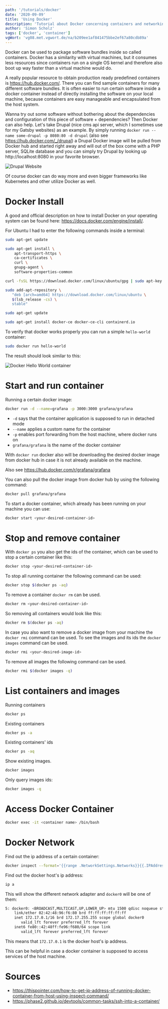```yaml
---
path: '/tutorials/docker'
date: '2020-09-09'
title: 'Using Docker'
description: 'Tutorial about Docker concerning containers and networking.'
author: 'Simon Scholz'
tags: ['docker', 'container']
vgWort: 'vg08.met.vgwort.de/na/b209ee1af841475bbe2ef67a80cdb89a'
---
```


Docker can be used to package software bundles inside so called containers. Docker has a similarity with virtual machines, but it consumes less resources since containers run on a single OS kernel and therefore also boot up way faster than a virtual machine would do.

A really popular resource to obtain production ready predefined containers is https://hub.docker.com/. There you can find sample containers for many different software bundles. It is often easier to run certain software inside a docker container instead of directly installing the software on your local machine, because containers are easy manageable and encapsulated from the host system.

Wanna try out some software without bothering about the dependencies and configuration of this piece of software + dependencies? Then Docker can also help.
Let's take Drupal (nice cms api server, which I sometimes use for my Gatsby websites) as an example.
By simply running `docker run --name some-drupal -p 8080:80 -d drupal` (also see https://hub.docker.com/_/drupal) a Drupal Docker image will be pulled from Docker hub and started right away and will out of the box come with a PHP server, SQLite database and you can simply try Drupal by looking up http://localhost:8080 in your favorite browser.

![Drupal Website](./drupal-website.png)

Of course docker can do way more and even bigger frameworks like Kubernetes and other utilize Docker as well.

# Docker Install

A good and official description on how to install Docker on your operating system can be found here: https://docs.docker.com/engine/install/.

For Ubuntu I had to enter the following commands inside a terminal:

```bash
sudo apt-get update

sudo apt-get install \
    apt-transport-https \
    ca-certificates \
    curl \
    gnupg-agent \
    software-properties-common

curl -fsSL https://download.docker.com/linux/ubuntu/gpg | sudo apt-key add -

sudo add-apt-repository \
   "deb [arch=amd64] https://download.docker.com/linux/ubuntu \
   $(lsb_release -cs) \
   stable"

sudo apt-get update

sudo apt-get install docker-ce docker-ce-cli containerd.io
```

To verify that docker works properly you can run a simple `hello-world` container:

```bash
sudo docker run hello-world
```

The result should look similar to this:

![Docker Hello World container](./docker-hello-world.png)

# Start and run container

Running a certain docker image:

```bash
docker run -d --name=grafana -p 3000:3000 grafana/grafana
```

- `-d` says that the container application is supposed to run in detached mode
- `--name` applies a custom name for the container
- `-p` enables port forwarding from the host machine, where docker runs on
- `grafana/grafana` is the name of the docker container

With `docker run` docker also will be downloading the desired docker image from docker hub in case it is not already available on the machine.

Also see https://hub.docker.com/r/grafana/grafana

You can also pull the docker image from docker hub by using the following command:

```bash
docker pull grafana/grafana
```

To start a docker container, which already has been running on your machine you can use:

```bash
docker start <your-desired-container-id>
```

# Stop and remove container

With `docker ps` you also get the ids of the container, which can be used to stop a certain container like this:

```bash
docker stop <your-desired-container-id>
```

To stop all running container the following command can be used:

```bash
docker stop $(docker ps -aq)
```

To remove a container `docker rm` can be used.

```bash
docker rm <your-desired-container-id>
```

So removing all containers would look like this:

```bash
docker rm $(docker ps -aq)
```

In case you also want to remove a docker image from your machine the `docker rmi` command can be used.
To see the images and its ids the `docker images` command can be used.

```bash
docker rmi <your-desired-image-id>
```

To remove all images the following command can be used.

```bash
docker rmi $(docker images -q)
```

# List containers and images

Running containers

```bash
docker ps
```

Existing containers

```bash
docker ps -a
```

Existing containers' ids

```bash
docker ps -aq
```

Show existing images.

```bash
docker images
```

Only query images ids:

```bash
docker images -q
```

# Access Docker Container

```bash
docker exec -it <container name> /bin/bash
```

# Docker Network

Find out the ip address of a certain container:

```bash
docker inspect --format='{{range .NetworkSettings.Networks}}{{.IPAddress}}{{end}}' your-container-id
```

Find out the docker host's ip address:

```bash
ip a
```

This will show the different network adapter and `docker0` will be one of them:

```bash
5: docker0: <BROADCAST,MULTICAST,UP,LOWER_UP> mtu 1500 qdisc noqueue state UP group default
    link/ether 02:42:48:96:f6:80 brd ff:ff:ff:ff:ff:ff
    inet 172.17.0.1/16 brd 172.17.255.255 scope global docker0
       valid_lft forever preferred_lft forever
    inet6 fe80::42:48ff:fe96:f680/64 scope link
       valid_lft forever preferred_lft forever
```

This means that `172.17.0.1` is the docker host's ip address.

This can be helpful in case a docker container is supposed to access services of the host machine.

# Sources

- https://thispointer.com/how-to-get-ip-address-of-running-docker-container-from-host-using-inspect-command/
- https://phase2.github.io/devtools/common-tasks/ssh-into-a-container/
